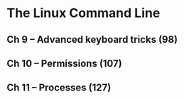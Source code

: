 # The Linux Command Line

## Ch 9 – Advanced keyboard tricks (98)

## Ch 10 – Permissions (107)

## Ch 11 – Processes (127)

